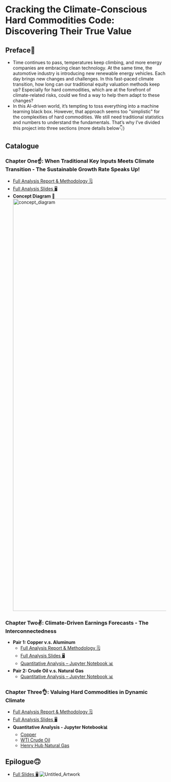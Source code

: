 # Cracking the Climate-Conscious Hard Commodities Code: Discovering Their True Value

## Preface📖
* Time continues to pass, temperatures keep climbing, and more energy companies are embracing clean technology. At the same time, the automotive industry is introducing new renewable energy vehicles. Each day brings new changes and challenges. In this fast-paced climate transition, how long can our traditional equity valuation methods keep up? Especially for hard commodities, which are at the forefront of climate-related risks, could we find a way to help them adapt to these changes?
* In this AI-driven world,  it’s tempting to toss everything into a machine learning black box.  However, that approach seems too "simplistic" for the complexities of hard commodities. We still need traditional statistics and numbers to understand the fundamentals. That’s why I’ve divided this project into three sections (more details below👇) 

## Catalogue
### Chapter One☝️: When Traditional Key Inputs Meets Climate Transition - The Sustainable Growth Rate Speaks Up!
   * [Full Analysis Report & Methodology 🗒️](https://github.com/florencex5/Hard_Commodities/blob/main/analysis_and_methodology/The_Sustainable_Growth_Rate_Analysis_and_Methodology.md)
   * [Full Analysis Slides 🖥️](https://github.com/florencex5/Hard_Commodities/blob/main/analysis_slides/The%20Sustainable%20Growth_finalVersion.pdf)
   * **Concept Diagram 😬**
    <img width="1286" alt="concept_diagram" src="https://github.com/florencex5/Hard_Commodities/assets/129706051/af30f7e5-ed59-490e-a1f5-418cfd0dad4c">

    
### Chapter Two✌️: Climate-Driven Earnings Forecasts - The Interconnectedness
* **Pair 1: Copper v.s. Aluminum**
  * [Full Analysis Report & Methodology 🗒️](https://github.com/florencex5/Hard_Commodities/blob/main/analysis_and_methodology/The_interconnectedness_new.md)
  * [Full Analysis Slides 🖥️](https://github.com/florencex5/Hard_Commodities/blob/main/analysis_slides/Interconnectedness_finalVersion2.pdf)
  * [Quantitative Analysis – Jupyter Notebook 📊](https://github.com/florencex5/Hard_Commodities/blob/main/Copper_and_Aluminium_analysis.ipynb)
* **Pair 2: Crude Oil v.s. Natural Gas**
  * [Quantitative Analysis – Jupyter Notebook 📊](https://github.com/florencex5/Hard_Commodities/blob/main/CrudeOil_and_NaturalGas_analysis.ipynb)  
### Chapter Three👌: Valuing Hard Commodities in Dynamic Climate
  * [Full Analysis Report & Methodology 🗒️](https://github.com/florencex5/Hard_Commodities/blob/main/analysis_and_methodology/Ch3_valuing_hard_commodities.md)
  * [Full Analysis Slides 🖥️](https://github.com/florencex5/Hard_Commodities/blob/main/analysis_slides/Valuation_finalVersion2.pdf)
  * **Quantitative Analysis - Jupyter Notebook📊**
    *  [Copper](https://github.com/florencex5/Hard_Commodities/blob/main/valuation_model_cop.ipynb)
    *  [WTI Crude Oil](https://github.com/florencex5/Hard_Commodities/blob/main/valuation_model_wti.ipynb)
    *  [Henry Hub Natural Gas](https://github.com/florencex5/Hard_Commodities/blob/main/valuation_model_ng.ipynb)
## Epilogue🙃

  * [Full Slides 🖥️](https://github.com/florencex5/Hard_Commodities/blob/main/analysis_slides/Epilogue_version2.pdf)
![Untitled_Artwork](https://github.com/user-attachments/assets/9f2d2aec-baaf-4f3a-b3ab-10c42616fd1c)

